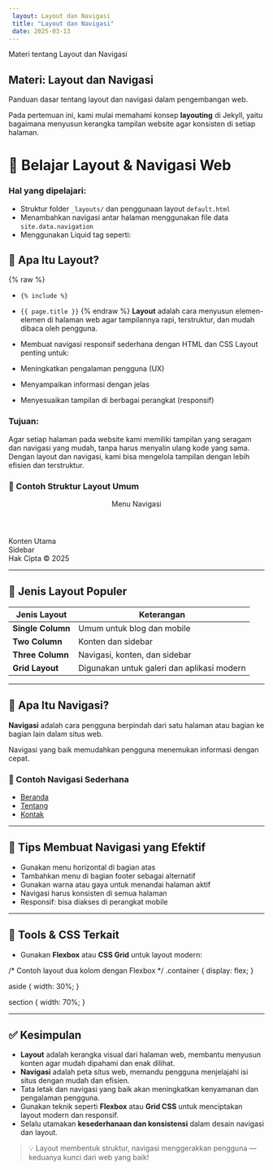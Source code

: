 ```yaml
---
 layout: Layout dan Navigasi
 title: "Layout dan Navigasi"
 date: 2025-03-13
---
```

 
 
 Materi tentang Layout dan Navigasi
 
 ## Materi: Layout dan Navigasi
 Panduan dasar tentang layout dan navigasi dalam pengembangan web.
 
 Pada pertemuan ini, kami mulai memahami konsep **layouting** di Jekyll, yaitu bagaimana menyusun kerangka tampilan website agar konsisten di setiap halaman.
 # 🧭 Belajar Layout & Navigasi Web
 
 ### Hal yang dipelajari:
 - Struktur folder `_layouts/` dan penggunaan layout `default.html`
 - Menambahkan navigasi antar halaman menggunakan file data `site.data.navigation`
 - Menggunakan Liquid tag seperti:
 ## 🧱 Apa Itu Layout?
 
   {% raw %}
   - `{% include %}`
   - `{{ page.title }}`
   {% endraw %}
 **Layout** adalah cara menyusun elemen-elemen di halaman web agar tampilannya rapi, terstruktur, dan mudah dibaca oleh pengguna.
 
 - Membuat navigasi responsif sederhana dengan HTML dan CSS
 Layout penting untuk:
 - Meningkatkan pengalaman pengguna (UX)
 - Menyampaikan informasi dengan jelas
 - Menyesuaikan tampilan di berbagai perangkat (responsif)
 
 ### Tujuan:
 Agar setiap halaman pada website kami memiliki tampilan yang seragam dan navigasi yang mudah, tanpa harus menyalin ulang kode yang sama. Dengan layout dan navigasi, kami bisa mengelola tampilan dengan lebih efisien dan terstruktur.
 ### 📐 Contoh Struktur Layout Umum
 
 
 <header>
   <nav>Menu Navigasi</nav>
 </header>
 
 <main>
   <section>Konten Utama</section>
   <aside>Sidebar</aside>
 </main>
 
 <footer>
   Hak Cipta &copy; 2025
 </footer>
 
 ---
 
 ## 📑 Jenis Layout Populer
 
 | Jenis Layout | Keterangan |
 |--------------|------------|
 | **Single Column** | Umum untuk blog dan mobile |
 | **Two Column** | Konten dan sidebar |
 | **Three Column** | Navigasi, konten, dan sidebar |
 | **Grid Layout** | Digunakan untuk galeri dan aplikasi modern |
 
 ---
 
 ## 🔗 Apa Itu Navigasi?
 
 **Navigasi** adalah cara pengguna berpindah dari satu halaman atau bagian ke bagian lain dalam situs web.
 
 Navigasi yang baik memudahkan pengguna menemukan informasi dengan cepat.
 
 ### 📌 Contoh Navigasi Sederhana
 
 
 <nav>
   <ul>
     <li><a href="/">Beranda</a></li>
     <li><a href="/tentang">Tentang</a></li>
     <li><a href="/kontak">Kontak</a></li>
   </ul>
 </nav>
 
 ---
 
 ## 🎯 Tips Membuat Navigasi yang Efektif
 
 - Gunakan menu horizontal di bagian atas
 - Tambahkan menu di bagian footer sebagai alternatif
 - Gunakan warna atau gaya untuk menandai halaman aktif
 - Navigasi harus konsisten di semua halaman
 - Responsif: bisa diakses di perangkat mobile
 
 ---
 
 ## 🧰 Tools & CSS Terkait
 
 - Gunakan **Flexbox** atau **CSS Grid** untuk layout modern:
   
 
 /* Contoh layout dua kolom dengan Flexbox */
 .container {
   display: flex;
 }
 
 aside {
   width: 30%;
 }
 
 section {
   width: 70%;
 }
 
 ---
 
 ## ✅ Kesimpulan
 
 - **Layout** adalah kerangka visual dari halaman web, membantu menyusun konten agar mudah dipahami dan enak dilihat.
 - **Navigasi** adalah peta situs web, memandu pengguna menjelajahi isi situs dengan mudah dan efisien.
 - Tata letak dan navigasi yang baik akan meningkatkan kenyamanan dan pengalaman pengguna.
 - Gunakan teknik seperti **Flexbox** atau **Grid CSS** untuk menciptakan layout modern dan responsif.
 - Selalu utamakan **kesederhanaan dan konsistensi** dalam desain navigasi dan layout.
 
 > 💡 Layout membentuk struktur, navigasi menggerakkan pengguna — keduanya kunci dari web yang baik!